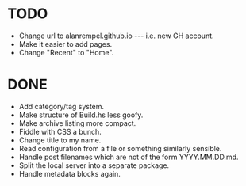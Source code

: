 # TODO
- Change url to alanrempel.github.io --- i.e. new GH account.
- Make it easier to add pages.
- Change "Recent" to "Home".

# DONE
- Add category/tag system.
- Make structure of Build.hs less goofy.
- Make archive listing more compact.
- Fiddle with CSS a bunch.
- Change title to my name.
- Read configuration from a file or something similarly sensible.
- Handle post filenames which are not of the form YYYY.MM.DD.md.
- Split the local server into a separate package.
- Handle metadata blocks again.
